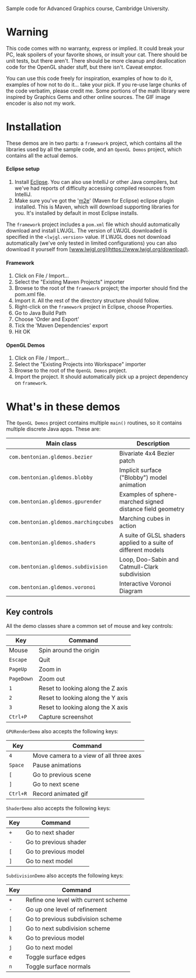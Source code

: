 Sample code for Advanced Graphics course, Cambridge University.


# Warning

This code comes with no warranty, express or implied.  It could break your PC, leak spoilers of your favorite shows, or insult your cat.  There should be unit tests, but there aren't.  There should be more cleanup and deallocation code for the OpenGL shader stuff, but there isn't.  Caveat emptor.

You can use this code freely for inspiration, examples of how to do it, examples of how not to do it... take your pick.  If you re-use large chunks of the code verbatim, please credit me.  Some portions of the math library were inspired by Graphics Gems and other online sources.  The GIF image encoder is also not my work.


# Installation

These demos are in two parts: a `framework` project, which contains all the libraries used by all the sample code, and an `OpenGL Demos` project, which contains all the actual demos.

#### Eclipse setup
1. Install [Eclipse](https://eclipse.org/downloads/).  You can also use IntelliJ or other Java compilers, but we've had reports of difficulty accessing compiled resources from IntelliJ.
2. Make sure you've got the '[m2e](http://download.eclipse.org/technology/m2e/releases/)' (Maven for Eclipse) eclipse plugin installed.  This is Maven, which will download supporting libraries for you.  It's installed by default in most Eclipse installs.

The `framework` project includes a `pom.xml` file which should automatically download and install LWJGL.  The version of LWJGL downloaded is specified in the `<lwjgl.version>` value.  If LWJGL does not download automatically (we've only tested in limited configurations) you can also download it yourself from [www.lwjgl.org](https://www.lwjgl.org/download).

#### Framework
1. Click on File / Import...
2. Select the "Existing Maven Projects" importer
3. Browse to the root of the `framework` project; the importer should find the pom.xml file.
4. Import it.  All the rest of the directory structure should follow.
5. Right-click on the `framework` project in Eclipse, choose Properties.
  1. Go to Java Build Path
  2. Choose 'Order and Export'
  3. Tick the 'Maven Dependencies' export
  4. Hit OK

#### OpenGL Demos
1. Click on File / Import...
2. Select the "Existing Projects into Workspace" importer
3. Browse to the root of the `OpenGL Demos` project.
4. Import the project.  It should automatically pick up a project dependency on `framework`.

# What's in these demos

The `OpenGL Demos` project contains multiple `main()` routines, so it contains multiple discrete Java apps.  These are:

Main class                                | Description
------------------------------------------|------------
`com.bentonian.gldemos.bezier`            | Bivariate 4x4 Bezier patch
`com.bentonian.gldemos.blobby`            | Implicit surface ("Blobby") model animation
`com.bentonian.gldemos.gpurender`         | Examples of sphere-marched signed distance field geometry
`com.bentonian.gldemos.marchingcubes`     | Marching cubes in action
`com.bentonian.gldemos.shaders`           | A suite of GLSL shaders applied to a suite of different models
`com.bentonian.gldemos.subdivision`       | Loop, Doo-Sabin and Catmull-Clark subdivision
`com.bentonian.gldemos.voronoi`           | Interactive Voronoi Diagram

## Key controls

All the demo classes share a common set of mouse and key controls:

Key        | Command
-----------|---------
Mouse      | Spin around the origin
`Escape`   | Quit
`PageUp`   | Zoom in
`PageDown` | Zoom out
`1`        | Reset to looking along the Z axis
`2`        | Reset to looking along the Y axis
`3`        | Reset to looking along the X axis
`Ctrl+P`   | Capture screenshot

`GPURenderDemo` also accepts the following keys:

Key        | Command
-----------|---------
`4`        | Move camera to a view of all three axes
`Space`   | Pause animations
`[`        | Go to previous scene
`]`        | Go to next scene
`Ctrl+R`   | Record animated gif

`ShaderDemo` also accepts the following keys:

Key        | Command
-----------|---------
`+`        | Go to next shader
`-`        | Go to previous shader
`[`        | Go to previous model
`]`        | Go to next model

`SubdivisionDemo` also accepts the following keys:

Key        | Command
-----------|---------
`+`        | Refine one level with current scheme
`-`        | Go up one level of refinement
`[`        | Go to previous subdivision scheme
`]`        | Go to next subdivision scheme
`k`        | Go to previous model
`j`        | Go to next model
`e`        | Toggle surface edges
`n`        | Toggle surface normals